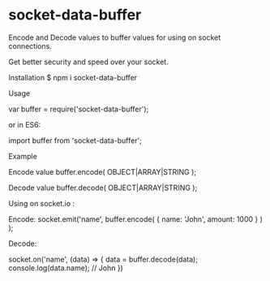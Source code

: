 # socket-data-buffer
Encode and Decode values to buffer values for using on socket connections.

Get better security and speed over your socket.

Installation
$ npm i socket-data-buffer

Usage

var buffer = require('socket-data-buffer');

or in ES6:

import buffer from 'socket-data-buffer';

Example

Encode value
buffer.encode( OBJECT|ARRAY|STRING );

Decode value
buffer.decode( OBJECT|ARRAY|STRING );

Using on socket.io :

Encode:
socket.emit('name', buffer.encode( { name: 'John', amount: 1000 } ) );

Decode:

socket.on('name', (data) => {
	data = buffer.decode(data);
	console.log(data.name); // John
})
